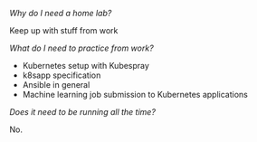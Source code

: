 *Why do I need a home lab?*

Keep up with stuff from work

*What do I need to practice from work?*

- Kubernetes setup with Kubespray
- k8sapp specification
- Ansible in general
- Machine learning job submission to Kubernetes applications

*Does it need to be running all the time?*

No.